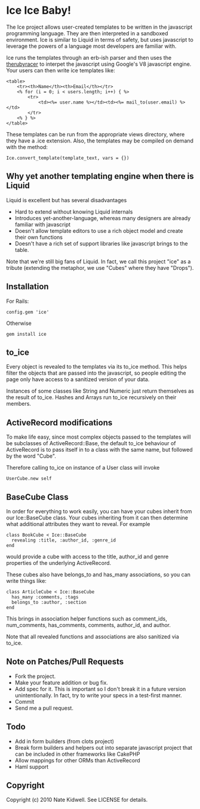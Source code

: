 # Ice Ice Baby!

The Ice project allows user-created templates to be written in the javascript programming language.  They are then interpreted in a sandboxed environment.  Ice is similar to Liquid in terms of safety, but uses javascript to leverage the powers of a language most developers are familiar with.

Ice runs the templates through an erb-ish parser and then uses the [therubyracer](http://github.com/cowboyd/therubyracer) to interpet the javascript using Google's V8 javascript engine.  Your users can then write ice templates like:

    <table>
        <tr><th>Name</th><th>Email</th></tr>
        <% for (i = 0; i < users.length; i++) { %>
            <tr>
                <td><%= user.name %></td><td><%= mail_to(user.email) %></td>
            </tr>
        <% } %>
    </table>

These templates can be run from the appropriate views directory, where they have a .ice extension.  Also, the templates may be compiled on demand with the method:

    Ice.convert_template(template_text, vars = {})

## Why yet another templating engine when there is Liquid

Liquid is excellent but has several disadvantages

* Hard to extend without knowing Liquid internals
* Introduces yet-another-language, whereas many designers are already familiar with javascript
* Doesn't allow template editors to use a rich object model and create their own functions
* Doesn't have a rich set of support libraries like javascript brings to the table.

Note that we're still big fans of Liquid.  In fact, we call this project "ice" as a tribute (extending the metaphor, we use "Cubes" where they have "Drops").

## Installation

For Rails:

    config.gem 'ice'

Otherwise

    gem install ice

## to_ice

Every object is revealed to the templates via its to_ice method.  This helps filter the objects that are passed into the javascript, so people editing the page only have access to a sanitized version of your data.

Instances of some classes like String and Numeric just return themselves as the result of to_ice.  Hashes and Arrays run to_ice recursively on their members.

## ActiveRecord modifications

To make life easy, since most complex objects passed to the templates will be subclasses of ActiveRecord::Base, the default to_ice behaviour of ActiveRecord is to pass itself in to a class with the same name, but followed by the word "Cube".

Therefore calling to_ice on instance of a User class will invoke

    UserCube.new self

## BaseCube Class

In order for everything to work easily, you can have your cubes inherit from our Ice::BaseCube class.  Your cubes inheriting from it can then determine what additional attributes they want to reveal.  For example

    class BookCube < Ice::BaseCube
      revealing :title, :author_id, :genre_id
    end

would provide a cube with access to the title, author_id and genre properties of the underlying ActiveRecord.

These cubes also have belongs_to and has_many associations, so you can write things like:

    class ArticleCube < Ice::BaseCube
      has_many :comments, :tags
      belongs_to :author, :section
    end

This brings in association helper functions such as comment_ids, num_comments, has_comments, comments, author_id, and author.

Note that all revealed functions and associations are also sanitized via to_ice.

## Note on Patches/Pull Requests

* Fork the project.
* Make your feature addition or bug fix.
* Add spec for it. This is important so I don't break it in a future version unintentionally.  In fact, try to write your specs in a test-first manner.
* Commit
* Send me a pull request.

## Todo

* Add in form builders (from clots project)
* Break form builders and helpers out into separate javascript project that can be included in other frameworks like CakePHP
* Allow mappings for other ORMs than ActiveRecord
* Haml support

## Copyright

Copyright (c) 2010 Nate Kidwell. See LICENSE for details.